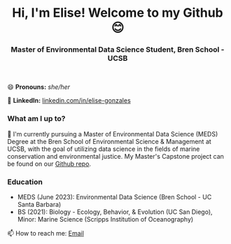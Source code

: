 <h1 align="center">Hi, I'm Elise! Welcome to my Github 😊</h1>

<h3 align="center"> Master of Environmental Data Science Student, Bren School - UCSB</h3>

<br>

😄 **Pronouns:** *she/her* 

📝 **LinkedIn:** [linkedin.com/in/elise-gonzales](https://www.linkedin.com/in/elise-gonzales/)

### What am I up to? 

🌱 I'm currently pursuing a Master of Environmental Data Science (MEDS) Degree at the Bren School of Environmental Science & Management at UCSB, with the goal of utilizing data science in the fields of marine conservation and environmental justice. My Master's Capstone project can be found on our [Github repo](https://github.com/iMPAct-capstone). 

### Education

- MEDS (June 2023): Environmental Data Science (Bren School - UC Santa Barbara)
- BS (2021): Biology - Ecology, Behavior, & Evolution (UC San Diego), Minor: Marine Science (Scripps Institution of Oceanography)

📫 How to reach me: [Email](efgonzales@bren.ucsb.edu)
<!--
**samanthacsik/samanthacsik** is a ✨ _special_ ✨ repository because its `README.md` (this file) appears on your GitHub profile.

💜 In my spare time I'm also co-organizer for R-Ladies Santa Barbara -- stay tuned for upcoming events by joining our [Meetup Group](https://www.meetup.com/rladies-santa-barbara/). Past event materials can be found on our [GitHub repo](https://github.com/rladies/meetup-presentations_santabarbara). If you're interested in leading or co-leading an event, reach out to me on Twitter!

🥾 My absolute favorite activity is spending time on the trails hiking with my pup, Tallie. I finally got around to scraping my Strava data using the `{rStrava}` package and created a heatmap of my activities using `leaflet` -- check it out on my [personal website](https://samanthacsik.github.io/about.html)! More recently, I've embarked on building a Shiny dashboard to make my map a bit more interactive and also add in some additional fund data viz. It's a work in progress, but you can check it out [here](https://samanthacsik.shinyapps.io/strava_dashboard/). Find the code for the map and dashboard on my [strava-dashboard repo](https://github.com/samanthacsik/strava-dashboard).

### Experience

- 2021 - present: Data Training Coordintor (NCEAS)
- 2020 - 2021: Data Science Fellow (NCEAS)

Here are some ideas to get you started:

- 🔭 I'm currently working on ...
- 🌱 I'm currently learning ...
- 👯 I'm looking to collaborate on ...
- 🤔 I'm looking for help with ...
- 💬 Ask me about ...
- 📫 How to reach me: ...
- 😄 Pronouns: ...
- ⚡ Fun fact: ...
-->
<!--
**efgonzales/efgonzales** is a ✨ _special_ ✨ repository because its `README.md` (this file) appears on your GitHub profile.

